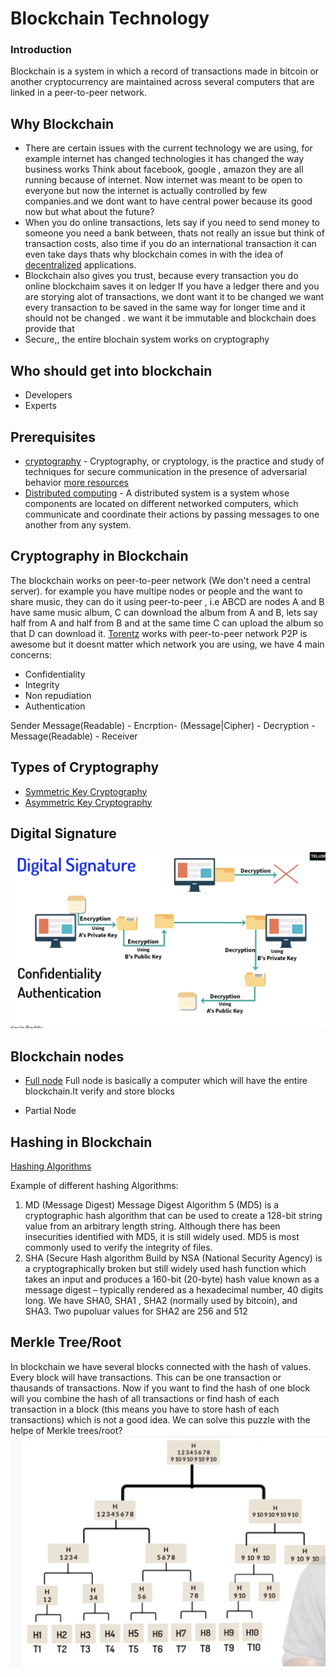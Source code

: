 # Blockchain Technology

### Introduction

Blockchain is a system in which a record of transactions made in bitcoin or another cryptocurrency are maintained across several computers that are linked in a peer-to-peer network.

## Why Blockchain

* There are certain issues with the current technology we are using, for example internet has changed technologies it has changed the way business works
   Think about facebook, google , amazon they are all running because of internet. Now internet was meant to be open to everyone but now the internet is actually controlled by few companies.and we dont want to have central power because its good now but what about the future?
*  When you do online transactions, lets say if you need to send money to someone you need a bank between, thats not really an issue but think of transaction costs, also time if you do an international transaction it can even take days thats why blockchain comes in with the idea of [decentralized](https://www.investopedia.com/terms/d/decentralized-applications-dapps.asp#:~:text=Decentralized%20applications%E2%80%94also%20known%20as,interference%20of%20a%20single%20authority) applications.
* Blockchain also gives you trust, because every transaction you do online blockchaim saves it on ledger
  If you have a ledger there and you are storying alot of transactions, we dont want it to be changed  we want every transaction to be saved in the same way for longer time and it should not be changed . we want it be immutable and blockchain does provide that
* Secure,, the entire blochain system works on cryptography

## Who should get into blockchain

* Developers
* Experts


## Prerequisites

* [cryptography](https://www.youtube.com/watch?v=C7vmouDOJYM) - Cryptography, or cryptology, is the practice and study of techniques for secure communication in the presence of adversarial behavior [more resources](https://www.udemy.com/course/du-cryptography/)
* [Distributed computing](https://www.youtube.com/watch?v=ajjOEltiZm4) - A distributed system is a system whose components are located on different networked computers, which communicate and coordinate their actions by passing messages to one another from any system. 

## Cryptography in Blockchain

The blockchain works on peer-to-peer network (We don't need a central server). for example you have multipe nodes or people and the want to share music, they can do it using peer-to-peer , i.e ABCD are nodes A and B have same music album, C can download the album from A and B, lets say half from A and half from B and at the same time C can upload the album so that D can download it.
[Torentz](https://torrentz2.nz) works with peer-to-peer network
P2P is awesome but it doesnt matter which network you are using, we have 4 main concerns:

* Confidentiality
* Integrity
* Non repudiation
* Authentication

Sender  Message(Readable) - Encrption-  (Message|Cipher) - Decryption - Message(Readable) - Receiver

## Types of Cryptography

* [Symmetric Key Cryptography](https://www.cryptomathic.com/news-events/blog/symmetric-key-encryption-why-where-and-how-its-used-in-banking)
* [Asymmetric Key Cryptography](https://www.techtarget.com/searchsecurity/definition/asymmetric-cryptography)

## Digital Signature
![The concept of digital signatures](/images/ds.png "Use of digital signatures in achieving authentication and confedentiality")

## Blockchain nodes

* [Full node](https://www.researchgate.net/figure/A-Blockchain-Network-node-A-full-node-stores-all-the-data-in-the-blockchain-including_fig1_333865080)
Full node is basically a computer which will have the entire blockchain.It verify and store blocks

* Partial Node

## Hashing in Blockchain

[Hashing Algorithms](https://www.sciencedirect.com/topics/computer-science/cryptographic-hash-algorithm)

Example of different hashing Algorithms: 

1. MD (Message Digest)
   Message Digest Algorithm 5 (MD5) is a cryptographic hash algorithm that can be used to create a 128-bit string value from an arbitrary length string. Although there has been insecurities identified with MD5, it is still widely used. MD5 is most commonly used to verify the integrity of files.
2. SHA (Secure Hash algorithm
   Build by NSA (National Security Agency) is a cryptographically broken but still widely used hash function which takes an input and produces a 160-bit (20-byte) hash value known as a message digest – typically rendered as a hexadecimal number, 40 digits long.
   We have SHA0, SHA1 , SHA2 (normally used by bitcoin), and SHA3. Two pupoluar values for SHA2 are 256 and 512

## Merkle Tree/Root

In blockchain we have several blocks connected with the hash of values. Every block will have transactions. This can be one transaction or thausands of transactions.
Now if you want to find the hash of one block will you combine the hash of all transactions or find hash of each transaction in a block (this means you have to store hash of each transactions) which is not a good idea. We can solve this puzzle with the helpe of Merkle trees/root?
![merkle tree](/images/mt.png "Merkle tree demo")